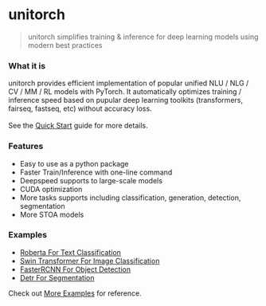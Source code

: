# unitorch

> unitorch simplifies training & inference for deep learning models using modern best practices


### What it is
unitorch provides efficient implementation of popular unified NLU / NLG / CV / MM / RL models with PyTorch. It automatically optimizes training / inference speed based on pupular deep learning toolkits (transformers, fairseq, fastseq, etc) without accuracy loss.<br>
<br>
See the [Quick Start](/quick-start.md) guide for more details.

### Features

* Easy to use as a python package
* Faster Train/Inference with one-line command
* Deepspeed supports to large-scale models
* CUDA optimization
* More tasks supports including classification, generation, detection, segmentation
* More STOA models


### Examples

* [Roberta For Text Classification](/tutorials/roberta.md)
* [Swin Transformer For Image Classification](/tutorials/swin.md)
* [FasterRCNN For Object Detection](/tutorials/faster_rcnn.md)
* [Detr For Segmentation](/tutorials/detr.md)

Check out [More Examples](/tutorials/readme.md) for reference.